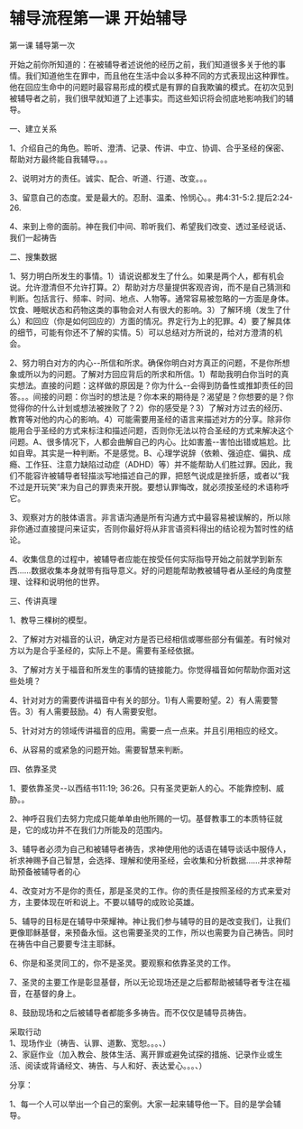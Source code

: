 # 辅导流程第一课 开始辅导



<p>第一课 辅导第一次</p>

<p>开始之前你所知道的：在被辅导者述说他的经历之前，我们知道很多关于他的事情。我们知道他生在罪中，而且他在生活中会以多种不同的方式表现出这种罪性。他在回应生命中的问题时最容易形成的模式是有罪的自我欺骗的模式。在初次见到被辅导者之前，我们很早就知道了上述事实。而这些知识将会彻底地影响我们的辅导。</p>

<p>一、建立关系</p>

<p>1、介绍自己的角色。聆听、澄清、记录、传讲、中立、协调、合乎圣经的保密、帮助对方最终能自我辅导。。。</p>

<p>2、说明对方的责任。诚实、配合、听道、行道、改变。。。</p>

<p>3、留意自己的态度。爱是最大的。忍耐、温柔、怜悯心。。弗4:31-5:2.提后2:24-26.</p>

<p>4、来到上帝的面前。神在我们中间、聆听我们、希望我们改变、透过圣经说话、我们一起祷告</p>

<p>二、搜集数据</p>

<p>1、努力明白所发生的事情。1）请说说都发生了什么。如果是两个人，都有机会说。允许澄清但不允许打算。2）帮助对方尽量提供客观咨询，而不是自己猜测和判断。包括言行、频率、时间、地点、人物等。通常容易被忽略的一方面是身体。饮食、睡眠状态和药物这类的事物会对人有很大的影响。3）了解环境（发生了什么）和回应（你是如何回应的）方面的情况。界定行为上的犯罪。4）要了解具体的细节，可能有你还不了解的实情。5）可以总结对方所说的，给对方澄清的机会。</p>

<p>2、努力明白对方的内心--所信和所求。确保你明白对方真正的问题，不是你所想象或所以为的问题。了解对方回应背后的所求和所信。1）帮助我明白你当时的真实想法。直接的问题：这样做的原因是？你为什么--会得到防备性或推卸责任的回答。。。间接的问题：你当时的想法是？你本来的期待是？渴望是？你想要的是？你觉得你的什么计划或想法被挫败了？2）你的感受是？3）了解对方过去的经历、教育等对他的内心的影响。4）可能需要用圣经的语言来描述对方的分享。除非你能用合乎圣经的方式来标注和描述问题，否则你无法以符合圣经的方式来解决这个问题。A、很多情况下，人都会曲解自己的内心。比如害羞--害怕出错或尴尬。比如自卑。其实是一种判断。不是感觉。B、心理学说辞（依赖、强迫症、偏执、成瘾、工作狂、注意力缺陷过动症（ADHD）等）并不能帮助人们胜过罪。因此，我们不能容许被辅导者轻描淡写地描述自己的罪，把怒气说成是挫折感，或者以“我不过是开玩笑”来为自己的罪责来开脱。要想认罪悔改，就必须按圣经的术语称呼它。</p>

<p>3、观察对方的肢体语言。非言语沟通是所有沟通方式中最容易被误解的，所以除非你通过直接提问来证实，否则你最好将从非言语资料得出的结论视为暂时性的结论。</p>

<p>4、收集信息的过程中，被辅导者应能在按受任何实际指导开始之前就学到新东西……数据收集本身就带有指导意义。好的问题能帮助教被辅导者从圣经的角度整理、诠释和说明他的世界。</p>

<p>三、传讲真理</p>

<p>1、教导三棵树的模型。</p>

<p>2、了解对方对福音的认识，确定对方是否已经相信或哪些部分有偏差。有时候对方以为是合乎圣经的，实际上不是。需要有圣经依据。</p>

<p>3、了解对方关于福音和所发生的事情的链接能力。你觉得福音如何帮助你面对这些处境？</p>

<p>4、针对对方的需要传讲福音中有关的部分。1)有人需要盼望。2）有人需要警告。3）有人需要鼓励。4）有人需要安慰。</p>

<p>5、针对对方的领域传讲福音的应用。需要一点一点来。并且引用相应的经文。</p>

<p>6、从容易的或紧急的问题开始。需要智慧来判断。</p>

<p>四、依靠圣灵</p>

<p>1、要依靠圣灵--以西结书11:19; 36:26。只有圣灵更新人的心。不能靠控制、威胁。。</p>

<p>2、神呼召我们去努力完成只能单单由他所赐的一切。基督教事工的本质特征就是，它的成功并不在我们力所能及的范围内。</p>

<p>3、辅导者必须为自己和被辅导者祷告，求神使用他的话语在辅导谈话中服侍人，祈求神赐予自己智慧，会选择、理解和使用圣经，会收集和分析数据……并求神帮助预备被辅导者的心</p>

<p>4、改变对方不是你的责任，那是圣灵的工作。你的责任是按照圣经的方式来爱对方，主要体现在听和说上。不要以辅导的成败论英雄。</p>

<p>5、辅导的目标是在辅导中荣耀神。神让我们参与辅导的目的是改变我们，让我们更像耶稣基督，来预备永恒。这也需要圣灵的工作，所以也需要为自己祷告。同时在祷告中自己要要专注主耶稣。</p>

<p>6、你是和圣灵同工的，你不是圣灵。要观察和依靠圣灵的工作。</p>

<p>7、圣灵的主要工作是彰显基督，所以无论现场还是之后都帮助被辅导者专注在福音，在基督的身上。</p>

<p>8、鼓励现场和之后被辅导者都能多多祷告。而不仅仅是辅导员祷告。</p>

<p>采取行动<br />
1、现场作业（祷告、认罪、道歉、宽恕。。。、）<br />
2、家庭作业（加入教会、肢体生活、离开罪或避免试探的措施、记录作业或生活、阅读或背诵经文、祷告、与人和好、表达爱心。。。、）</p>

<p>分享：</p>

<p>1、每一个人可以举出一个自己的案例。大家一起来辅导他一下。目的是学会辅导。</p>